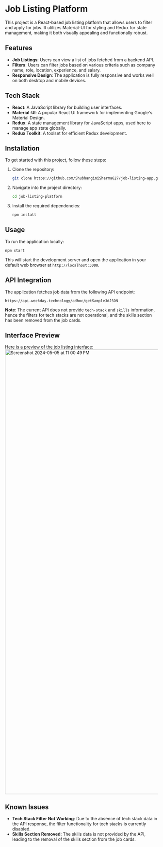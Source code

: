 # Job Listing Platform

This project is a React-based job listing platform that allows users to filter and apply for jobs. It utilizes Material-UI for styling and Redux for state management, making it both visually appealing and functionally robust.

## Features

-   **Job Listings**: Users can view a list of jobs fetched from a backend API.
-   **Filters**: Users can filter jobs based on various criteria such as company name, role, location, experience, and salary.
-   **Responsive Design**: The application is fully responsive and works well on both desktop and mobile devices.

## Tech Stack

-   **React**: A JavaScript library for building user interfaces.
-   **Material-UI**: A popular React UI framework for implementing Google's Material Design.
-   **Redux**: A state management library for JavaScript apps, used here to manage app state globally.
-   **Redux Toolkit**: A toolset for efficient Redux development.

## Installation

To get started with this project, follow these steps:

1. Clone the repository:
    ```bash
    git clone https://github.com/ShubhanginiSharma627/job-listing-app.git
    ```
2. Navigate into the project directory:
    ```bash
    cd job-listing-platform
    ```
3. Install the required dependencies:
    ```bash
    npm install
    ```

## Usage

To run the application locally:

```bash
npm start
```

This will start the development server and open the application in your default web browser at `http://localhost:3000`.

## API Integration

The application fetches job data from the following API endpoint:

```
https://api.weekday.technology/adhoc/getSampleJdJSON
```

**Note**: The current API does not provide `tech-stack` and `skills` information, hence the filters for tech stacks are not operational, and the skills section has been removed from the job cards.

## Interface Preview

Here is a preview of the job listing interface:
<img width="1465" alt="Screenshot 2024-05-05 at 11 00 49 PM" src="https://github.com/ShubhanginiSharma627/job-listing-app/assets/63640650/2f83e5f1-8ad5-4acf-9ba2-3cb7450191dc">

## Known Issues

-   **Tech Stack Filter Not Working**: Due to the absence of tech stack data in the API response, the filter functionality for tech stacks is currently disabled.
-   **Skills Section Removed**: The skills data is not provided by the API, leading to the removal of the skills section from the job cards.
